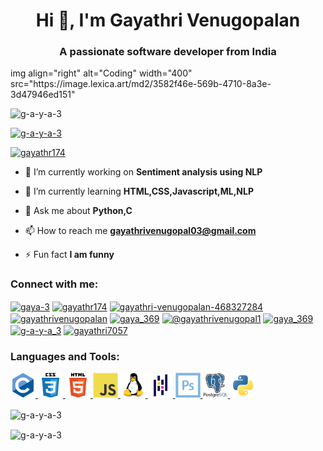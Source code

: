 <h1 align="center">Hi 👋, I'm Gayathri Venugopalan</h1>
<h3 align="center">A passionate software developer from India</h3>
img align="right" alt="Coding" width="400" src="https://image.lexica.art/md2/3582f46e-569b-4710-8a3e-3d47946ed151"

<p align="left"> <img src="https://komarev.com/ghpvc/?username=g-a-y-a-3&label=Profile%20views&color=0e75b6&style=flat" alt="g-a-y-a-3" /> </p>

<p align="left"> <a href="https://github.com/ryo-ma/github-profile-trophy"><img src="https://github-profile-trophy.vercel.app/?username=g-a-y-a-3" alt="g-a-y-a-3" /></a> </p>

<p align="left"> <a href="https://twitter.com/gayathr174" target="blank"><img src="https://img.shields.io/twitter/follow/gayathr174?logo=twitter&style=for-the-badge" alt="gayathr174" /></a> </p>

- 🔭 I’m currently working on **Sentiment analysis using NLP**

- 🌱 I’m currently learning **HTML,CSS,Javascript,ML,NLP**

- 💬 Ask me about **Python,C**

- 📫 How to reach me **gayathrivenugopal03@gmail.com**

- ⚡ Fun fact **I am funny**

<h3 align="left">Connect with me:</h3>
<p align="left">
<a href="https://codepen.io/gaya-3" target="blank"><img align="center" src="https://raw.githubusercontent.com/rahuldkjain/github-profile-readme-generator/master/src/images/icons/Social/codepen.svg" alt="gaya-3" height="30" width="40" /></a>
<a href="https://twitter.com/gayathr174" target="blank"><img align="center" src="https://raw.githubusercontent.com/rahuldkjain/github-profile-readme-generator/master/src/images/icons/Social/twitter.svg" alt="gayathr174" height="30" width="40" /></a>
<a href="https://linkedin.com/in/gayathri-venugopalan-468327284" target="blank"><img align="center" src="https://raw.githubusercontent.com/rahuldkjain/github-profile-readme-generator/master/src/images/icons/Social/linked-in-alt.svg" alt="gayathri-venugopalan-468327284" height="30" width="40" /></a>
<a href="https://kaggle.com/gayathrivenugopalan" target="blank"><img align="center" src="https://raw.githubusercontent.com/rahuldkjain/github-profile-readme-generator/master/src/images/icons/Social/kaggle.svg" alt="gayathrivenugopalan" height="30" width="40" /></a>
<a href="https://www.codechef.com/users/gaya_369" target="blank"><img align="center" src="https://cdn.jsdelivr.net/npm/simple-icons@3.1.0/icons/codechef.svg" alt="gaya_369" height="30" width="40" /></a>
<a href="https://www.hackerrank.com/@gayathrivenugopal1" target="blank"><img align="center" src="https://raw.githubusercontent.com/rahuldkjain/github-profile-readme-generator/master/src/images/icons/Social/hackerrank.svg" alt="@gayathrivenugopal1" height="30" width="40" /></a>
<a href="https://codeforces.com/profile/gaya_369" target="blank"><img align="center" src="https://raw.githubusercontent.com/rahuldkjain/github-profile-readme-generator/master/src/images/icons/Social/codeforces.svg" alt="gaya_369" height="30" width="40" /></a>
<a href="https://www.leetcode.com/g-a-y-a_3" target="blank"><img align="center" src="https://raw.githubusercontent.com/rahuldkjain/github-profile-readme-generator/master/src/images/icons/Social/leet-code.svg" alt="g-a-y-a_3" height="30" width="40" /></a>
<a href="https://discord.gg/gayathri7057" target="blank"><img align="center" src="https://raw.githubusercontent.com/rahuldkjain/github-profile-readme-generator/master/src/images/icons/Social/discord.svg" alt="gayathri7057" height="30" width="40" /></a>
</p>

<h3 align="left">Languages and Tools:</h3>
<p align="left"> <a href="https://www.cprogramming.com/" target="_blank" rel="noreferrer"> <img src="https://raw.githubusercontent.com/devicons/devicon/master/icons/c/c-original.svg" alt="c" width="40" height="40"/> </a> <a href="https://www.w3schools.com/css/" target="_blank" rel="noreferrer"> <img src="https://raw.githubusercontent.com/devicons/devicon/master/icons/css3/css3-original-wordmark.svg" alt="css3" width="40" height="40"/> </a> <a href="https://www.w3.org/html/" target="_blank" rel="noreferrer"> <img src="https://raw.githubusercontent.com/devicons/devicon/master/icons/html5/html5-original-wordmark.svg" alt="html5" width="40" height="40"/> </a> <a href="https://developer.mozilla.org/en-US/docs/Web/JavaScript" target="_blank" rel="noreferrer"> <img src="https://raw.githubusercontent.com/devicons/devicon/master/icons/javascript/javascript-original.svg" alt="javascript" width="40" height="40"/> </a> <a href="https://www.linux.org/" target="_blank" rel="noreferrer"> <img src="https://raw.githubusercontent.com/devicons/devicon/master/icons/linux/linux-original.svg" alt="linux" width="40" height="40"/> </a> <a href="https://pandas.pydata.org/" target="_blank" rel="noreferrer"> <img src="https://raw.githubusercontent.com/devicons/devicon/2ae2a900d2f041da66e950e4d48052658d850630/icons/pandas/pandas-original.svg" alt="pandas" width="40" height="40"/> </a> <a href="https://www.photoshop.com/en" target="_blank" rel="noreferrer"> <img src="https://raw.githubusercontent.com/devicons/devicon/master/icons/photoshop/photoshop-line.svg" alt="photoshop" width="40" height="40"/> </a> <a href="https://www.postgresql.org" target="_blank" rel="noreferrer"> <img src="https://raw.githubusercontent.com/devicons/devicon/master/icons/postgresql/postgresql-original-wordmark.svg" alt="postgresql" width="40" height="40"/> </a> <a href="https://www.python.org" target="_blank" rel="noreferrer"> <img src="https://raw.githubusercontent.com/devicons/devicon/master/icons/python/python-original.svg" alt="python" width="40" height="40"/> </a> </p>

<p><img align="center" src="https://github-readme-stats.vercel.app/api/top-langs?username=g-a-y-a-3&show_icons=true&locale=en&layout=compact" alt="g-a-y-a-3" /></p>

<p><img align="center" src="https://github-readme-streak-stats.herokuapp.com/?user=g-a-y-a-3&" alt="g-a-y-a-3" /></p>

